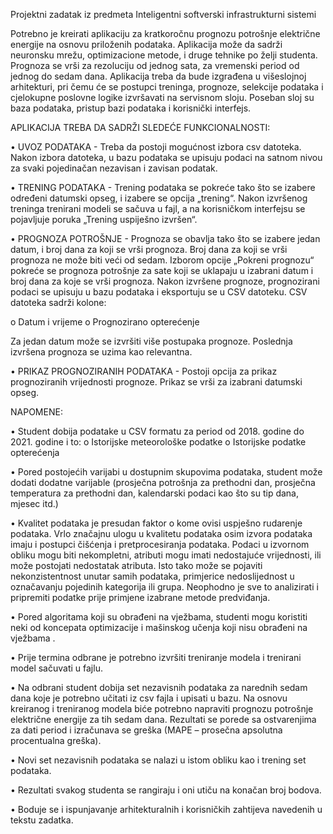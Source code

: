 Projektni zadatak iz predmeta Inteligentni softverski infrastrukturni sistemi

Potrebno je kreirati aplikaciju za kratkoročnu prognozu potrošnje električne energije na osnovu priloženih
podataka. Aplikacija može da sadrži neuronsku mrežu, optimizacione metode, i druge tehnike po želji
studenta. Prognoza se vrši za rezoluciju od jednog sata, za vremenski period od jednog do sedam dana.
Aplikacija treba da bude izgrađena u višeslojnoj arhitekturi, pri čemu će se postupci treninga, prognoze,
selekcije podataka i cjelokupne poslovne logike izvršavati na servisnom sloju. Poseban sloj su baza
podataka, pristup bazi podataka i korisnički interfejs.


APLIKACIJA TREBA DA SADRŽI SLEDEĆE FUNKCIONALNOSTI:

• UVOZ PODATAKA - Treba da postoji mogućnost izbora csv datoteka. Nakon izbora datoteka, u
bazu podataka se upisuju podaci na satnom nivou za svaki pojedinačan nezavisan i zavisan
podatak.


• TRENING PODATAKA - Trening podataka se pokreće tako što se izabere određeni datumski opseg,
i izabere se opcija „trening“. Nakon izvršenog treninga trenirani modeli se sačuva u fajl, a na
korisničkom interfejsu se pojavljuje poruka „Trening uspiješno izvršen“.


• PROGNOZA POTROŠNJE - Prognoza se obavlja tako što se izabere jedan datum, i broj dana za koji
se vrši prognoza. Broj dana za koji se vrši prognoza ne može biti veći od sedam. Izborom opcije
„Pokreni prognozu“ pokreće se prognoza potrošnje za sate koji se uklapaju u izabrani datum i broj
dana za koje se vrši prognoza. Nakon izvršene prognoze, prognozirani podaci se upisuju u bazu
podataka i eksportuju se u CSV datoteku. CSV datoteka sadrži kolone:

o Datum i vrijeme
o Prognozirano opterećenje

Za jedan datum može se izvršiti više postupaka prognoze. Poslednja izvršena prognoza se uzima
kao relevantna.


• PRIKAZ PROGNOZIRANIH PODATAKA - Postoji opcija za prikaz prognoziranih vrijednosti prognoze.
Prikaz se vrši za izabrani datumski opseg.


NAPOMENE:

• Student dobija podatake u CSV formatu za period od 2018. godine do 2021. godine i to:
o Istorijske meteorološke podatke
o Istorijske podatke opterećenja

• Pored postojećih varijabi u dostupnim skupovima podataka, student može dodati dodatne
varijable (prosječna potrošnja za prethodni dan, prosječna temperatura za prethodni dan,
kalendarski podaci kao što su tip dana, mjesec itd.)

• Kvalitet podataka je presudan faktor o kome ovisi uspješno rudarenje podataka. Vrlo značajnu
ulogu u kvalitetu podataka osim izvora podataka imaju i postupci čišćenja i pretprocesiranja
podataka. Podaci u izvornom obliku mogu biti nekompletni, atributi mogu imati nedostajuće
vrijednosti, ili može postojati nedostatak atributa. Isto tako može se pojaviti nekonzistentnost
unutar samih podataka, primjerice nedoslijednost u označavanju pojedinih kategorija ili grupa.
Neophodno je sve to analizirati i pripremiti podatke prije primjene izabrane metode predviđanja.

• Pored algoritama koji su obrađeni na vježbama, studenti mogu koristiti neki od koncepata
optimizacije i mašinskog učenja koji nisu obrađeni na vježbama .

• Prije termina odbrane je potrebno izvršiti treniranje modela i trenirani model sačuvati u fajlu.

• Na odbrani student dobija set nezavisnih podataka za narednih sedam dana koje je potrebno
učitati iz csv fajla i upisati u bazu. Na osnovu kreiranog i treniranog modela biće potrebno napraviti
prognozu potrošnje električne energije za tih sedam dana. Rezultati se porede sa ostvarenjima za
dati period i izračunava se greška (MAPE – prosečna apsolutna procentualna greška).

• Novi set nezavisnih podataka se nalazi u istom obliku kao i trening set podataka.

• Rezultati svakog studenta se rangiraju i oni utiču na konačan broj bodova.

• Boduje se i ispunjavanje arhitekturalnih i korisničkih zahtijeva navedenih u tekstu zadatka.
